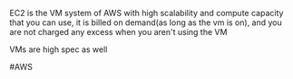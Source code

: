 EC2 is the VM system of AWS with high scalability and compute capacity that you can use, it is billed on demand(as long as the vm is on), and you are not charged any excess when you aren't using the VM

VMs are high spec as well

#AWS 